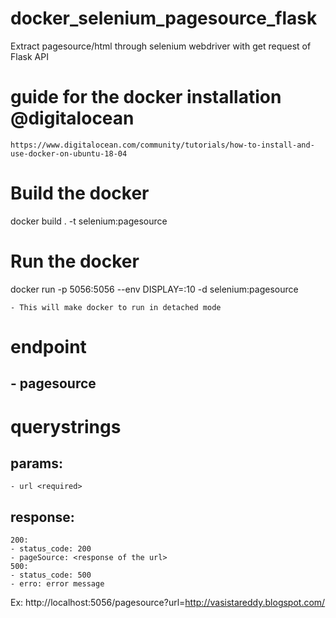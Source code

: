 # docker_selenium_pagesource_flask
Extract pagesource/html through selenium webdriver with get request of Flask API

# guide for the docker installation @digitalocean
	https://www.digitalocean.com/community/tutorials/how-to-install-and-use-docker-on-ubuntu-18-04

# Build the docker

docker build . -t selenium:pagesource


# Run the docker

docker run -p 5056:5056 --env DISPLAY=:10 -d selenium:pagesource
	
	- This will make docker to run in detached mode

# endpoint

## - pagesource

# querystrings

## params:
	- url <required>
## response:
	200:
	- status_code: 200
	- pageSource: <response of the url>
	500:
	- status_code: 500
	- erro: error message

Ex: http://localhost:5056/pagesource?url=http://vasistareddy.blogspot.com/